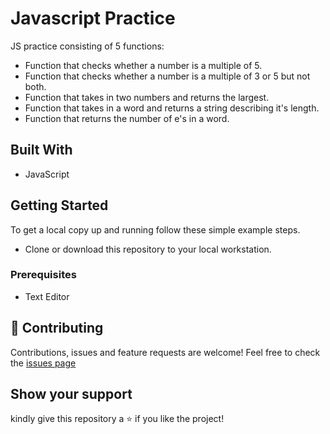 # Javascript Practice
 
JS practice consisting of 5 functions: 
- Function that checks whether a number is a multiple of 5.
- Function that checks whether a number is a multiple of 3 or 5 but not both.
- Function that takes in two numbers and returns the largest.
- Function that takes in a word and returns a string describing it's length.
- Function that returns the number of e's in a word.

## Built With
- JavaScript

## Getting Started

To get a local copy up and running follow these simple example steps.
- Clone or download this repository to your local workstation.

### Prerequisites
- Text Editor 

## :handshake: Contributing
Contributions, issues and feature requests are welcome!
Feel free to check the [issues page](https://github.com/nothembah/Javascript-Practice/issues)

## Show your support

kindly give this repository a :star: if you like the project!
